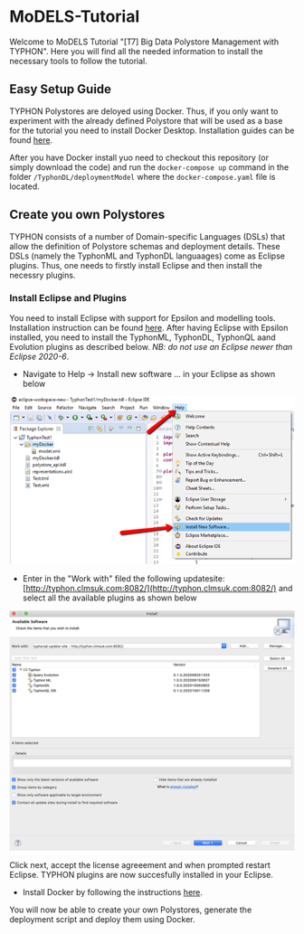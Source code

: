 # MoDELS-Tutorial

Welcome to MoDELS Tutorial "[T7] Big Data Polystore Management with TYPHON". Here you will find all the needed information to install the necessary tools to follow the tutorial.

## Easy Setup Guide
TYPHON Polystores are deloyed using Docker. Thus, if you only want to experiment with the already defined Polystore that will be used as a base for the tutorial you need to install Docker Desktop. Installation guides can be found [here](https://www.docker.com/get-started).

After you have Docker install yuo need to checkout this repository (or simply download the code) and run the `docker-compose up` command in the folder `/TyphonDL/deploymentModel` where the `docker-compose.yaml` file is located.

## Create you own Polystores
TYPHON consists of a number of Domain-specific Languages (DSLs) that allow the definition of Polystore schemas and deployment details. These DSLs (namely the TyphonML and TyphonDL languaages) come as Eclipse plugins. Thus, one needs to firstly install Eclipse and then install the necessry plugins.

### Install Eclipse and Plugins
You need to install Eclipse with support for Epsilon and modelling tools. Installation instruction can be found [here](https://www.eclipse.org/epsilon/download/). After having Eclipse with Epsilon installed, you need to install the TyphonML, TyphonDL, TyphonQL aand Evolution plugins as described below. _NB: do not use an Eclipse newer than Eclipse 2020-6_.

* Navigate to Help -> Install new software ... in your Eclipse as shown below

![Install new software](https://github.com/typhon-project/MoDELS-Tutorial/blob/master/images/eclipse_new_software.png)

* Enter in the "Work with" filed the following updatesite: [http://typhon.clmsuk.com:8082/](http://typhon.clmsuk.com:8082/) and select all the available plugins as shown below

![Install plugins](https://github.com/typhon-project/MoDELS-Tutorial/blob/master/images/eclipse_update_site.png)

Click next, accept the license agreeement and when prompted restart Eclipse. TYPHON plugins are now succesfully installed in your Eclipse.

* Install Docker by following the instructions [here](https://www.docker.com/get-started).

You will now be able to create your own Polystores, generate the deployment script and deploy them using Docker.
  
